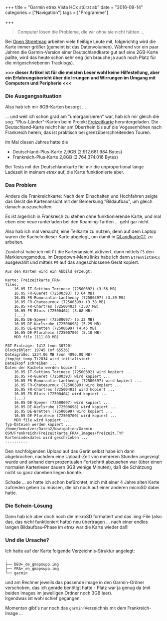 +++
title 		= "Garmin etrex Vista HCx stürzt ab"
date 		= "2016-09-14"
categories 	= ["Navigation"]
tags     	= ["Programme"]

+++

> Computer lösen die Probleme, die wir ohne sie nicht hätten ...

Bei [Open Streetmap](https://www.openstreetmap.de/) arbeiten viele fleißige Leute mit, folgerichtig wird die Karte immer größer (gemeint ist das Datenvolumen). Während vor ein paar Jahren die Garmin-Version einer Deutschlandkarte gut auf eine 2GB-Karte paßte, wird das heute schon sehr eng (ich brauche ja auch noch Platz für die mitgeschriebenen Tracklogs).
    
__>>> dieser Artikel ist für die meisten Leser wohl keine Hilfestellung, aber ein Erfahrungsbericht über die Irrungen und Wirrungen im Umgang mit Computern und Peripherie <<<__

### Die Ausgangssituation
Also hab ich mir 8GB-Karten besorgt ...
<!--more-->

... und weil ich schon grad am "umorganisieren" war, hab ich mir gleich die sog. "Plus-Länder"-Karten beim Projekt [Freizeitkarte](http://www.freizeitkarte-osm.de/garmin/de/) heruntergeladen. Die Deutschland-Karte reicht hier am Oberrhein bis auf die Vogesenhöhen nach Frankreich herein, das ist praktisch bei grenzüberschreitenden Touren.

Im Mai diesen Jahres hatte die  

- Deutschland-Plus-Karte 2,9GB (2.912.681.984 Bytes)
- Frankreich-Plus-Karte 2,8GB (2.764.374.016 Bytes) 

Bei Tests mit der Deutschlandkarte fiel mir die unproportional lange Ladezeit in meinem _etrex_ auf, die Karte funktionierte aber. 

### Das Problem
Anders die Frankreichkarte: Nach dem Einschalten und Hochfahren zeigte das Gerät die Kartenansicht mit der Bemerkung "Bildaufbau", um gleich danach auszuschalten.

Es ist ärgerlich in Frankreich zu stehen ohne funktionierende Karte, und mal eben eine neue runterladen bei den Roaming-Tarifen ... geht gar nicht.

Also hab ich mal versucht, eine Teilkarte zu nutzen, denn auf dem Laptop waren die Kacheln dieser Karte abgelegt, um damit in [QLandkarteGT]() zu arbeiten.

Zunächst habe ich mit `F1` die Kartenansicht aktiviert, dann mittels `F5` den Markierungsmodus. Im Dropdown-Menü links habe ich dann `EtrexVistaHCx` ausgewählt und mittels `F9` auf das angeschlossene Gerät kopiert.

    Aus den Karten wird ein Abbild erzeugt:
    
    Karte: Freizeitkarte_FRA+
    Tiles:
        16.05 IT-Settimo Torinese (72500392) (3.56 MB)
        16.05 FR-Gueret (72500393) (3.64 MB)
        16.05 FR-Romorantin-Lanthenay (72500397) (3.39 MB)
        16.05 FR-Chateauroux (72500399) (3.38 MB)
        16.05 FR-Chartres (72500403) (3.07 MB)
        16.05 FR-Blois (72500404) (3.08 MB)
        (...)
        16.05 DE-Speyer (72500697) (5.32 MB)
        16.05 DE-Karlsruhe (72500698) (5.25 MB)
        16.05 DE-Bretten (72500699) (4.45 MB)
        16.05 DE-Pforzheim (72500700) (5.10 MB)
        MDR file (111.80 MB)
     
    FAT-Einträge: 1412 (von 30720) 
    Blockzähler: 19745 (of 65536)
    Dateigröße: 1234.06 MB (von 4096.00 MB)
    /tmp/qt_temp.Ti2834 wird initialisiert
    Dateikopf schreiben ...
    Daten der Kacheln werden kopiert ...
        16.05 IT-Settimo Torinese (72500392) wird kopiert ...
        16.05 FR-Gueret (72500393) wird kopiert ...
        16.05 FR-Romorantin-Lanthenay (72500397) wird kopiert ...
        16.05 FR-Chateauroux (72500399) wird kopiert ...
        16.05 FR-Chartres (72500403) wird kopiert ...
        16.05 FR-Blois (72500404) wird kopiert ...
        (...)
        16.05 DE-Speyer (72500697) wird kopiert ...
        16.05 DE-Karlsruhe (72500698) wird kopiert ...
        16.05 DE-Bretten (72500699) wird kopiert ...
        16.05 DE-Pforzheim (72500700) wird kopiert ...
        MDR file wird kopiert ...
    Typ-Dateien werden kopiert ...
    /home/benutzer/Daten2/Navigation/Garmin-OSM/Frankreich/Freizeitkarte_FRA+_Images/freizeit.TYP
    Kartenindexdatei wird geschrieben ...
    ----------
    
Den nachfolgenden Upload auf das Gerät selbst habe ich dann abgebrochen, nachdem eine Upload-Zeit von mehreren Stunden angezeigt wurde und anhand dem prozentualen Fortschritt abzusehen war (über einen normalen Kartenleser dauern 3GB wenige Minuten), daß die Schätzung nicht so ganz daneben liegen könnte. 

Schade ... so hatte ich schon befürchtet, mich mit einer 4 Jahre alten Karte zufrieden geben zu müssen, die ich noch auf einer anderen microSD dabei hatte.

### Die Schein-Lösung
Dann hab ich aber doch noch die mikroSD formatiert und das .img-File (also das, das _nicht_ funktioniert hatte) neu übertragen ... nach einer endlos langen Bildaufbau-Phase im _etrex_ war die Karte wieder da!!!

### Und die Ursache?   
Ich hatte auf der Karte folgende Verzeichnis-Struktur angelegt:

```
.
├── DEU+_de_gmapsupp.img
├── FRA+_en_gmapsupp.img
└── garmin
```
und am Rechner jeweils das passende image in den Garmin-Ordner verschoben, das ich gerade benötigt hatte - Platz war ja genug da (mit beiden Images im jeweiligen Ordner noch 3GB leer).    
Irgendwas ist wohl schief gegangen.

Momentan gibt's nur noch das `garmin`-Verzeichnis mit dem Frankreich-Image ...
